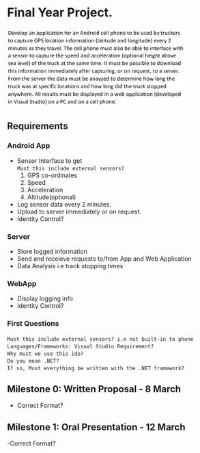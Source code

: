 # Final Year Project.  
![Project Description](https://github.com/tevoza/FinalProject/blob/main/docs/desc.png)
## Requirements  
### Android App
 - Sensor Interface to get  
    `Must this include external sensors?`
    1. GPS co-ordinates
    2. Speed
    3. Acceleration
    4. Altitude(optional)
 - Log sensor data every 2 minutes.
 - Upload to server immediately or on request.
 - Identity Control?
 
 ### Server
 - Store logged information
 - Send and receieve requests to/from App and Web Application
 - Data Analysis i.e track stopping times
 
 ### WebApp  
 - Display logging info
 - Identity Control?

### First Questions
`Must this include external sensors? i.e not built-in to phone`    
`Languages/Frameworks: Visual Studio Requirement?`    
`Why must we use this ide?`      
`Do you mean .NET?`  
`If so, Must everything be written with the .NET framework?`  

## Milestone 0: Written Proposal - 8 March
- Correct Format?

## Milestone 1: Oral Presentation - 12 March
-Correct Format?
